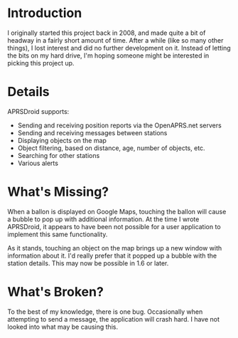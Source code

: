 # Introduction #

I originally started this project back in 2008, and made quite a bit of headway in a fairly short amount of time.  After a while (like so many other things), I lost interest and did no further development on it.  Instead of letting the bits on my hard drive, I'm hoping someone might be interested in picking this project up.

# Details #

APRSDroid supports:
  * Sending and receiving position reports via the OpenAPRS.net servers
  * Sending and receiving messages between stations
  * Displaying objects on the map
  * Object filtering, based on distance, age, number of objects, etc.
  * Searching for other stations
  * Various alerts

# What's Missing? #

When a ballon is displayed on Google Maps, touching the ballon will cause a bubble to pop up with additional information.  At the time I wrote APRSDroid, it appears to have been not possible for a user application to implement this same functionality.

As it stands, touching an object on the map brings up a new window with information about it.  I'd really prefer that it popped up a bubble with the station details.  This may now be possible in 1.6 or later.

# What's Broken? #

To the best of my knowledge, there is one bug.  Occasionally when attempting to send a message, the application will crash hard.  I have not looked into what may be causing this.
